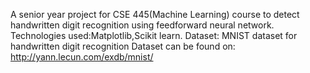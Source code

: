 A senior year project for CSE 445(Machine Learning) course to detect handwritten digit recognition using feedforward neural network.
Technologies used:Matplotlib,Scikit learn.
Dataset: MNIST dataset for handwritten digit recognition
Dataset can be found on: http://yann.lecun.com/exdb/mnist/
